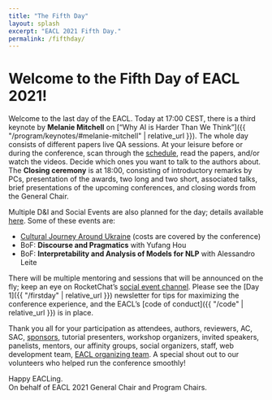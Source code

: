 ```yaml
---
title: "The Fifth Day"
layout: splash
excerpt: "EACL 2021 Fifth Day."
permalink: /fifthday/
---
```


<h1 class="page__title">Welcome to the Fifth Day of EACL 2021!</h1>

Welcome to the last day of the EACL. Today at 17:00 CEST, there is a third keynote by **Melanie Mitchell** on [“Why AI is Harder Than We Think”]({{ "/program/keynotes/#melanie-mitchell" | relative_url }}). The whole day consists of different papers live QA sessions. At your leisure before or during the conference, scan through the [schedule](https://www.virtual2021.eacl.org/schedule.html), read the papers, and/or watch the videos. Decide which ones you want to talk to the authors about. The **Closing ceremony** is at 18:00, consisting of introductory remarks by PCs, presentation of the awards, two long and two short, associated talks, brief presentations of the upcoming conferences, and closing words from the General Chair.

Multiple D&I and Social Events are also planned for the day; details available [here](https://www.virtual2021.eacl.org/socials.html). Some of these events are:

- [Cultural Journey Around Ukraine](https://www.airbnb.com.ua/experiences/1748674) (costs are covered by the conference)
- BoF: **Discourse and Pragmatics** with Yufang Hou
- BoF: **Interpretability and Analysis of Models for NLP** with Alessandro Leite

There will be multiple mentoring and sessions that will be announced on the fly; keep an eye on RocketChat’s [social event channel](https://eacl2021.rocket.chat/channel/social-events). Please see the [Day 1]({{ "/firstday" | relative_url }}) newsletter for tips for maximizing the conference experience, and the EACL’s [code of conduct]({{ "/code" | relative_url }}) is in place.

Thank you all for your participation as attendees, authors, reviewers, AC, SAC, [sponsors](https://2021.eacl.org/sponsors), tutorial presenters, workshop organizers, invited speakers, panelists, mentors, our affinity groups, social organizers, staff, web development team, [EACL organizing team](https://2021.eacl.org/committees/organization). A special shout out to our volunteers who helped run the conference smoothly!

Happy EACLing.<br/>
On behalf of EACL 2021 General Chair and Program Chairs.
